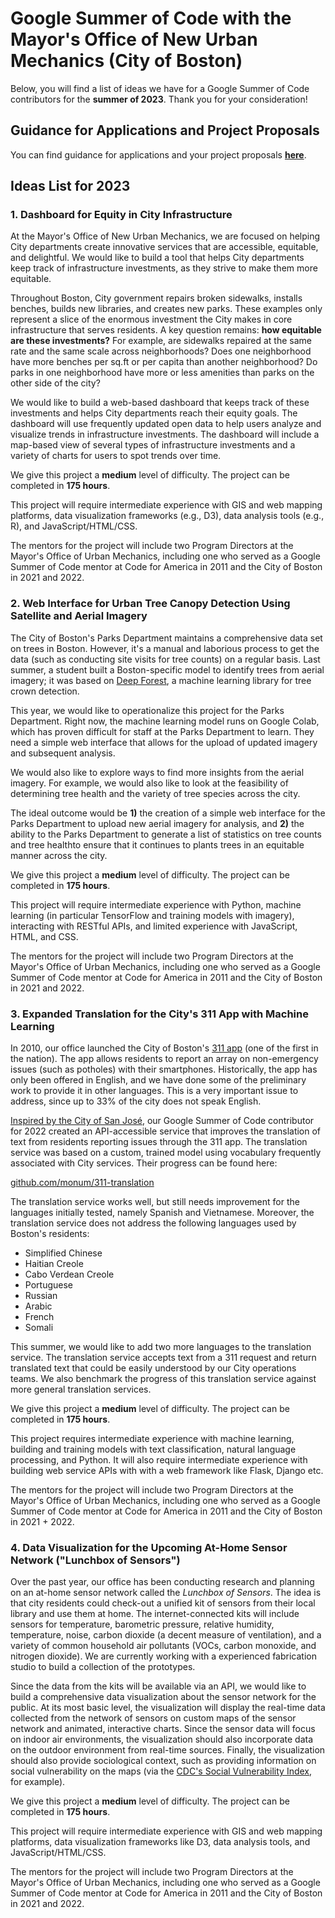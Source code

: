# Google Summer of Code with the Mayor's Office of New Urban Mechanics (City of Boston)

Below, you will find a list of ideas we have for a Google Summer of Code contributors for the **summer of 2023**. Thank you for your consideration!

## Guidance for Applications and Project Proposals

You can find guidance for applications and your project proposals **[here](https://monum.github.io/gsoc-2023/guidance)**.

## Ideas List for 2023

### 1. Dashboard for Equity in City Infrastructure

At the Mayor's Office of New Urban Mechanics, we are focused on helping City departments create innovative services that are accessible, equitable, and delightful. We would like to build a tool that helps City departments keep track of infrastructure investments, as they strive to make them more equitable.

Throughout Boston, City government repairs broken sidewalks, installs benches, builds new libraries, and creates new parks. These examples only represent a slice of the enormous investment the City makes in core infrastructure that serves residents. A key question remains: **how equitable are these investments?** For example, are sidewalks repaired at the same rate and the same scale across neighborhoods? Does one neighborhood have more benches per sq.ft or per capita than another neighborhood? Do parks in one neighborhood have more or less amenities than parks on the other side of the city?

We would like to build a web-based dashboard that keeps track of these investments and helps City departments reach their equity goals. The dashboard will use frequently updated open data to help users analyze and visualize trends in infrastructure investments. The dashboard will include a map-based view of several types of infrastructure investments and a variety of charts for users to spot trends over time. 

We give this project a **medium** level of difficulty. The project can be completed in **175 hours**.

This project will require intermediate experience with GIS and web mapping platforms, data visualization frameworks (e.g., D3), data analysis tools (e.g., R), and JavaScript/HTML/CSS.

The mentors for the project will include two Program Directors at the Mayor's Office of Urban Mechanics, including one who served as a Google Summer of Code mentor at Code for America in 2011 and the City of Boston in 2021 and 2022.

### 2. Web Interface for Urban Tree Canopy Detection Using Satellite and Aerial Imagery

The City of Boston's Parks Department maintains a comprehensive data set on trees in Boston. However, it's a manual and laborious process to get the data (such as  conducting site visits for tree counts) on a regular basis. Last summer, a student built a Boston-specific model to identify trees from aerial imagery; it was based on [Deep Forest](https://github.com/weecology/DeepForest), a machine learning library for tree crown detection. 

This year, we would like to operationalize this project for the Parks Department. Right now, the machine learning model runs on Google Colab, which has proven difficult for staff at the Parks Department to learn. They need a simple web interface that allows for the upload of updated imagery and subsequent analysis.

We would also like to explore ways to find more insights from the aerial imagery. For example, we would also like to look at the feasibility of determining tree health and the variety of tree species across the city.

The ideal outcome would be **1)** the creation of a simple web interface for the Parks Department to upload new aerial imagery for analysis, and **2)** the ability to the Parks Department to generate a list of statistics on tree counts and tree healthto ensure that it continues to plants trees in an equitable manner across the city.

We give this project a **medium** level of difficulty. The project can be completed in **175 hours**.

This project will require intermediate experience with Python, machine learning (in particular TensorFlow and training models with imagery), interacting with RESTful APIs, and limited experience with JavaScript, HTML, and CSS.

The mentors for the project will include two Program Directors at the Mayor's Office of Urban Mechanics, including one who served as a Google Summer of Code mentor at Code for America in 2011 and the City of Boston in 2021 and 2022.

### 3. Expanded Translation for the City's 311 App with Machine Learning

In 2010, our office launched the City of Boston's [311 app](https://311.boston.gov/) (one of the first in the nation). The app allows residents to report an array on non-emergency issues (such as potholes) with their smartphones. Historically, the app has only been offered in English, and we have done some of the preliminary work to provide it in other languages. This is a very important issue to address, since up to 33% of the city does not speak English.

[Inspired by the City of San José](https://medium.com/swlh/better-language-translation-through-machine-learning-everything-i-wish-i-knew-6-months-ago-8fa212fb1731), our Google Summer of Code contributor for 2022 created an API-accessible service that improves the translation of text from residents reporting issues through the 311 app. The translation service was based on a custom, trained model using vocabulary frequently associated with City services. Their progress can be found here:

[github.com/monum/311-translation](https://github.com/monum/311-translation)

The translation service works well, but still needs improvement for the languages initially tested, namely Spanish and Vietnamese. Moreover, the translation service does not address the following languages used by Boston's residents:

- Simplified Chinese
- Haitian Creole
- Cabo Verdean Creole
- Portuguese
- Russian
- Arabic
- French
- Somali

This summer, we would like to add two more languages to the translation service. The translation service accepts text from a 311 request and return translated text that could be easily understood by our City operations teams. We also benchmark the progress of this translation service against more general translation services.

We give this project a **medium** level of difficulty. The project can be completed in **175 hours**.

This project requires intermediate experience with machine learning, building and training models with text classification, natural language processing, and Python. It will also require intermediate experience with building web service APIs with with a web framework like Flask, Django etc.

The mentors for the project will include two Program Directors at the Mayor's Office of Urban Mechanics, including one who served as a Google Summer of Code mentor at Code for America in 2011 and the City of Boston in 2021 + 2022.

### 4. Data Visualization for the Upcoming At-Home Sensor Network ("Lunchbox of Sensors")

Over the past year, our office has been conducting research and planning on an at-home sensor network called the *Lunchbox of Sensors*. The idea is that city residents could check-out a unified kit of sensors from their local library and use them at home. The internet-connected kits will include sensors for temperature, barometric pressure, relative humidity, temperature, noise, carbon dioxide (a decent measure of ventilation), and a variety of common household air pollutants (VOCs, carbon monoxide, and nitrogen dioxide). We are currently working with a experienced fabrication studio to build a collection of the prototypes.

Since the data from the kits will be available via an API, we would like to build a comprehensive data visualization about the sensor network for the public. At its most basic level, the visualization will display the real-time data collected from the network of sensors on custom maps of the sensor network and animated, interactive charts. Since the sensor data will focus on indoor air environments, the visualization should also incorporate data on the outdoor environment from real-time sources. Finally, the visualization should also provide sociological context, such as providing information on social vulnerability on the maps (via the [CDC's Social Vulnerability Index](https://www.atsdr.cdc.gov/placeandhealth/svi/index.html), for example).

We give this project a **medium** level of difficulty. The project can be completed in **175 hours**.

This project will require intermediate experience with GIS and web mapping platforms, data visualization frameworks like D3, data analysis tools, and JavaScript/HTML/CSS.

The mentors for the project will include two Program Directors at the Mayor's Office of Urban Mechanics, including one who served as a Google Summer of Code mentor at Code for America in 2011 and the City of Boston in 2021 and 2022.
